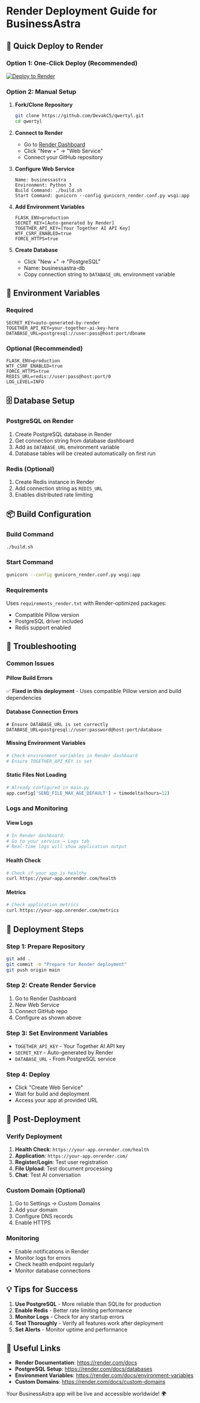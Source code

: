 # Render Deployment Guide for BusinessAstra

## 🚀 **Quick Deploy to Render**

### **Option 1: One-Click Deploy (Recommended)**

[![Deploy to Render](https://render.com/images/deploy-to-render-button.svg)](https://render.com/deploy?repo=https://github.com/DevakC5/qwertyl)

### **Option 2: Manual Setup**

1. **Fork/Clone Repository**
   ```bash
   git clone https://github.com/DevakC5/qwertyl.git
   cd qwertyl
   ```

2. **Connect to Render**
   - Go to [Render Dashboard](https://dashboard.render.com)
   - Click "New +" → "Web Service"
   - Connect your GitHub repository

3. **Configure Web Service**
   ```
   Name: businessastra
   Environment: Python 3
   Build Command: ./build.sh
   Start Command: gunicorn --config gunicorn_render.conf.py wsgi:app
   ```

4. **Add Environment Variables**
   ```
   FLASK_ENV=production
   SECRET_KEY=[Auto-generated by Render]
   TOGETHER_API_KEY=[Your Together AI API Key]
   WTF_CSRF_ENABLED=true
   FORCE_HTTPS=true
   ```

5. **Create Database**
   - Click "New +" → "PostgreSQL"
   - Name: businessastra-db
   - Copy connection string to `DATABASE_URL` environment variable

## 🔧 **Environment Variables**

### **Required**
```env
SECRET_KEY=auto-generated-by-render
TOGETHER_API_KEY=your-together-ai-key-here
DATABASE_URL=postgresql://user:pass@host:port/dbname
```

### **Optional (Recommended)**
```env
FLASK_ENV=production
WTF_CSRF_ENABLED=true
FORCE_HTTPS=true
REDIS_URL=redis://user:pass@host:port/0
LOG_LEVEL=INFO
```

## 🗄️ **Database Setup**

### **PostgreSQL on Render**
1. Create PostgreSQL database in Render
2. Get connection string from database dashboard
3. Add as `DATABASE_URL` environment variable
4. Database tables will be created automatically on first run

### **Redis (Optional)**
1. Create Redis instance in Render
2. Add connection string as `REDIS_URL`
3. Enables distributed rate limiting

## 📦 **Build Configuration**

### **Build Command**
```bash
./build.sh
```

### **Start Command**
```bash
gunicorn --config gunicorn_render.conf.py wsgi:app
```

### **Requirements**
Uses `requirements_render.txt` with Render-optimized packages:
- Compatible Pillow version
- PostgreSQL driver included
- Redis support enabled

## 🔧 **Troubleshooting**

### **Common Issues**

#### **Pillow Build Errors**
✅ **Fixed in this deployment** - Uses compatible Pillow version and build dependencies

#### **Database Connection Errors**
```env
# Ensure DATABASE_URL is set correctly
DATABASE_URL=postgresql://user:password@host:port/database
```

#### **Missing Environment Variables**
```bash
# Check environment variables in Render dashboard
# Ensure TOGETHER_API_KEY is set
```

#### **Static Files Not Loading**
```python
# Already configured in main.py
app.config['SEND_FILE_MAX_AGE_DEFAULT'] = timedelta(hours=12)
```

### **Logs and Monitoring**

#### **View Logs**
```bash
# In Render dashboard:
# Go to your service → Logs tab
# Real-time logs will show application output
```

#### **Health Check**
```bash
# Check if your app is healthy
curl https://your-app.onrender.com/health
```

#### **Metrics**
```bash
# Check application metrics
curl https://your-app.onrender.com/metrics
```

## 🚀 **Deployment Steps**

### **Step 1: Prepare Repository**
```bash
git add .
git commit -m "Prepare for Render deployment"
git push origin main
```

### **Step 2: Create Render Service**
1. Go to Render Dashboard
2. New Web Service
3. Connect GitHub repo
4. Configure as shown above

### **Step 3: Set Environment Variables**
- `TOGETHER_API_KEY` - Your Together AI API key
- `SECRET_KEY` - Auto-generated by Render
- `DATABASE_URL` - From PostgreSQL service

### **Step 4: Deploy**
- Click "Create Web Service"
- Wait for build and deployment
- Access your app at provided URL

## 🎯 **Post-Deployment**

### **Verify Deployment**
1. **Health Check**: `https://your-app.onrender.com/health`
2. **Application**: `https://your-app.onrender.com/`
3. **Register/Login**: Test user registration
4. **File Upload**: Test document processing
5. **Chat**: Test AI conversation

### **Custom Domain (Optional)**
1. Go to Settings → Custom Domains
2. Add your domain
3. Configure DNS records
4. Enable HTTPS

### **Monitoring**
- Enable notifications in Render
- Monitor logs for errors
- Check health endpoint regularly
- Monitor database connections

## 💡 **Tips for Success**

1. **Use PostgreSQL** - More reliable than SQLite for production
2. **Enable Redis** - Better rate limiting performance
3. **Monitor Logs** - Check for any startup errors
4. **Test Thoroughly** - Verify all features work after deployment
5. **Set Alerts** - Monitor uptime and performance

## 🔗 **Useful Links**

- **Render Documentation**: https://render.com/docs
- **PostgreSQL Setup**: https://render.com/docs/databases
- **Environment Variables**: https://render.com/docs/environment-variables
- **Custom Domains**: https://render.com/docs/custom-domains

Your BusinessAstra app will be live and accessible worldwide! 🌍
